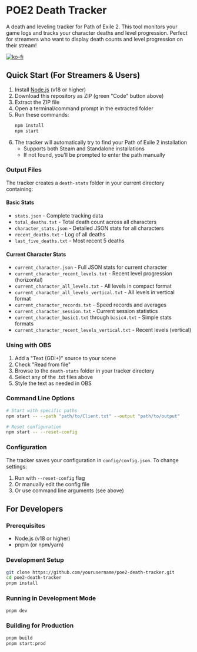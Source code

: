 # POE2 Death Tracker

A death and leveling tracker for Path of Exile 2. This tool monitors your game logs and tracks your character deaths and level progression. Perfect for streamers who want to display death counts and level progression on their stream!

[![ko-fi](https://ko-fi.com/img/githubbutton_sm.svg)](https://ko-fi.com/B0B71865NT)

## Quick Start (For Streamers & Users)

1. Install [Node.js](https://nodejs.org/) (v18 or higher)
2. Download this repository as ZIP (green "Code" button above)
3. Extract the ZIP file
4. Open a terminal/command prompt in the extracted folder
5. Run these commands:
   ```bash
   npm install
   npm start
   ```
6. The tracker will automatically try to find your Path of Exile 2 installation
   - Supports both Steam and Standalone installations
   - If not found, you'll be prompted to enter the path manually

### Output Files

The tracker creates a `death-stats` folder in your current directory containing:

#### Basic Stats

- `stats.json` - Complete tracking data
- `total_deaths.txt` - Total death count across all characters
- `character_stats.json` - Detailed JSON stats for all characters
- `recent_deaths.txt` - Log of all deaths
- `last_five_deaths.txt` - Most recent 5 deaths

#### Current Character Stats

- `current_character.json` - Full JSON stats for current character
- `current_character_recent_levels.txt` - Recent level progression (horizontal)
- `current_character_all_levels.txt` - All levels in compact format
- `current_character_all_levels_vertical.txt` - All levels in vertical format
- `current_character_records.txt` - Speed records and averages
- `current_character_session.txt` - Current session statistics
- `current_character_basic1.txt` through `basic4.txt` - Simple stats formats
- `current_character_recent_levels_vertical.txt` - Recent levels (vertical)

### Using with OBS

1. Add a "Text (GDI+)" source to your scene
2. Check "Read from file"
3. Browse to the `death-stats` folder in your tracker directory
4. Select any of the .txt files above
5. Style the text as needed in OBS

### Command Line Options

```bash
# Start with specific paths
npm start -- --path "path/to/Client.txt" --output "path/to/output"

# Reset configuration
npm start -- --reset-config
```

### Configuration

The tracker saves your configuration in `config/config.json`. To change settings:

1. Run with `--reset-config` flag
2. Or manually edit the config file
3. Or use command line arguments (see above)

## For Developers

### Prerequisites

- Node.js (v18 or higher)
- pnpm (or npm/yarn)

### Development Setup

```bash
git clone https://github.com/yourusername/poe2-death-tracker.git
cd poe2-death-tracker
pnpm install
```

### Running in Development Mode

```bash
pnpm dev
```

### Building for Production

```bash
pnpm build
pnpm start:prod
```
